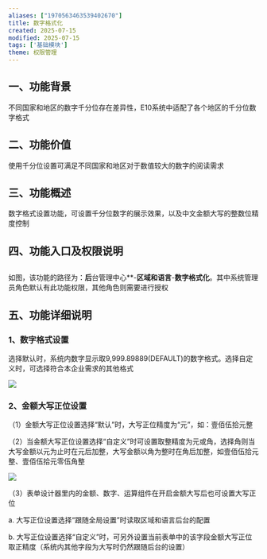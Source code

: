 ```yaml
---
aliases: ["1970563463539402670"]
title: 数字格式化
created: 2025-07-15
modified: 2025-07-15
tags: ['基础模块']
theme: 权限管理
---
```


## 一、功能背景

不同国家和地区的数字千分位存在差异性，E10系统中适配了各个地区的千分位数字格式

## 二、功能价值

使用千分位设置可满足不同国家和地区对于数值较大的数字的阅读需求

## 三、功能概述

数字格式设置功能，可设置千分位数字的展示效果，以及中文金额大写的整数位精度控制

##

## 四、功能入口及权限说明

##

如图，该功能的路径为：**后**台管理中心**-**区域和语言**-**数字格式化**。其中系统管理员角色默认有此功能权限，其他角色则需要进行授权

## 五、功能详细说明

### 1、数字格式设置

选择默认时，系统内数字显示取9,999.89889(DEFAULT)的数字格式。选择自定义时，可选择符合本企业需求的其他格式

![](https://myhelpdoc.oss-cn-heyuan.aliyuncs.com/mdimages/635cc0eb45aa5a858b497d5ab2301844.jpg)

### 2、金额大写正位设置

（1）金额大写正位设置选择“默认”时，大写正位精度为“元”，如：壹佰伍拾元整

（2）当金额大写正位设置选择“自定义”时可设置取整精度为元或角，选择角则当大写金额以元为止时在元后加整，大写金额以角为整时在角后加整，如壹佰伍拾元整、壹佰伍拾元零伍角整

![](https://myhelpdoc.oss-cn-heyuan.aliyuncs.com/mdimages/d743328dc548432e3ca8a1d11ebe7625.jpg)

（3）表单设计器里内的金额、数字、运算组件在开启金额大写后也可设置大写正位

a. 大写正位设置选择“跟随全局设置”时读取区域和语言后台的配置

b. 大写正位设置选择“自定义”时，可另外设置当前表单中的该字段金额大写正位取正精度（系统内其他字段为大写时仍然跟随后台的设置）

